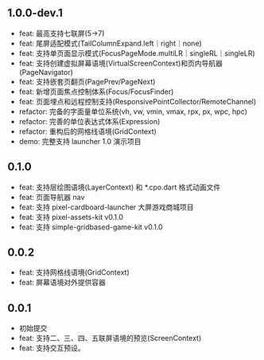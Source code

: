 ## 1.0.0-dev.1

* feat: 最高支持七联屏(5->7)
* feat: 尾屏适配模式(TailColumnExpand.left｜right｜none)
* feat: 支持单页面显示模式(FocusPageMode.multiLR｜singleRL｜singleLR)
* feat: 支持创建虚拟屏幕语境(VirtualScreenContext)和页内导航器(PageNavigator)
* feat: 支持嵌套页翻页(PagePrev/PageNext)
* feat: 新增页面焦点控制体系(Focus/FocusFinder)
* feat: 页面埋点和远程控制支持(ResponsivePointCollector/RemoteChannel)
* refactor: 完备的字面量单位系统(vh, vw, vmin, vmax, rpx, px, wpc, hpc)
* refactor: 完善的单位表达式体系(Expression)
* refactor: 重构后的网格线语境(GridContext)
* demo: 完整支持 launcher 1.0 演示项目

## 0.1.0

* feat: 支持层绘图语境(LayerContext) 和 *.cpo.dart 格式动画文件
* feat: 页面导航器 nav
* feat: 支持 pixel-cardboard-launcher 大屏游戏商城项目
* feat: 支持 pixel-assets-kit v0.1.0
* feat: 支持 simple-gridbased-game-kit v0.1.0

## 0.0.2

* feat: 支持网格线语境(GridContext)
* feat: 屏幕语境对外提供容器

## 0.0.1

* 初始提交
* feat: 支持二、三、四、五联屏语境的预览(ScreenContext)
* feat: 支持交互预设。
